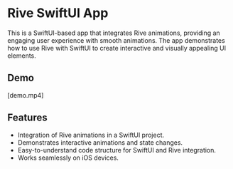 # Rive SwiftUI App

This is a SwiftUI-based app that integrates Rive animations, providing an engaging user experience with smooth animations. The app demonstrates how to use Rive with SwiftUI to create interactive and visually appealing UI elements.

## Demo

[demo.mp4]

## Features

- Integration of Rive animations in a SwiftUI project.
- Demonstrates interactive animations and state changes.
- Easy-to-understand code structure for SwiftUI and Rive integration.
- Works seamlessly on iOS devices.
